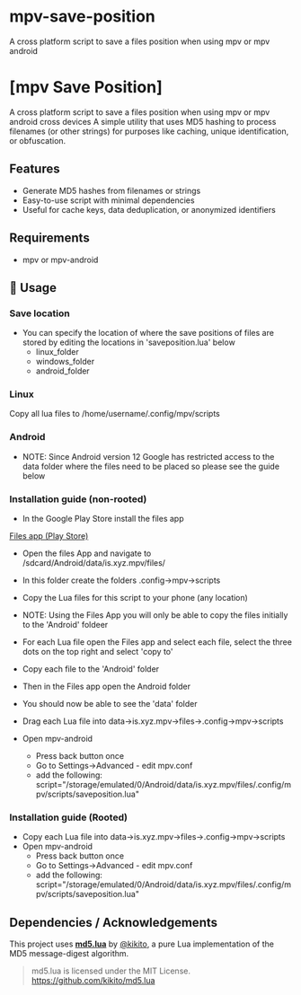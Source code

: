 # mpv-save-position
A cross platform script to save a files position when using mpv or mpv android


# [mpv Save Position]

A cross platform script to save a files position when using mpv or mpv android cross devices
A simple utility that uses MD5 hashing to process filenames (or other strings) for purposes like caching, unique identification, or obfuscation.

## Features

- Generate MD5 hashes from filenames or strings
- Easy-to-use script with minimal dependencies
- Useful for cache keys, data deduplication, or anonymized identifiers

## Requirements

- mpv or mpv-android

## 🚀 Usage

### Save location
- You can specify the location of where the save positions of files are stored by editing the locations in 'saveposition.lua' below
    - linux_folder
    - windows_folder
    - android_folder

### Linux
Copy all lua files to  /home/username/.config/mpv/scripts

### Android 
- NOTE: Since Android version 12 Google has restricted access to the data folder where the files need to be placed so please see the guide below



### Installation guide (non-rooted)

- In the Google Play Store install the files app 

[Files app (Play Store)](/sdcard/Android/data/is.xyz.mpv/files/.config/mpv/scripts/)


- Open the files App and navigate to /sdcard/Android/data/is.xyz.mpv/files/
- In this folder create the folders .config->mpv->scripts
- Copy the Lua files for this script to your phone (any location)
- NOTE: Using the Files App you will only be able to copy the files initially to the 'Android' foldeer
- For each Lua file open the Files app and select each file, select the three dots on the top right and select 'copy to'
- Copy each file to the 'Android' folder
- Then in the Files app open the Android folder
- You should now be able to see the 'data' folder
- Drag each Lua file into data->is.xyz.mpv->files->.config->mpv->scripts

- Open mpv-android
    - Press back button once
    - Go to Settings->Advanced - edit mpv.conf
    - add the following: script="/storage/emulated/0/Android/data/is.xyz.mpv/files/.config/mpv/scripts/saveposition.lua"

### Installation guide (Rooted)
- Copy each Lua file into data->is.xyz.mpv->files->.config->mpv->scripts
- Open mpv-android
    - Press back button once
    - Go to Settings->Advanced - edit mpv.conf
    - add the following: script="/storage/emulated/0/Android/data/is.xyz.mpv/files/.config/mpv/scripts/saveposition.lua"

## Dependencies / Acknowledgements
This project uses [**md5.lua**](https://github.com/kikito/md5.lua) by [@kikito](https://github.com/kikito), a pure Lua implementation of the MD5 message-digest algorithm.
> md5.lua is licensed under the MIT License.  
> https://github.com/kikito/md5.lua

